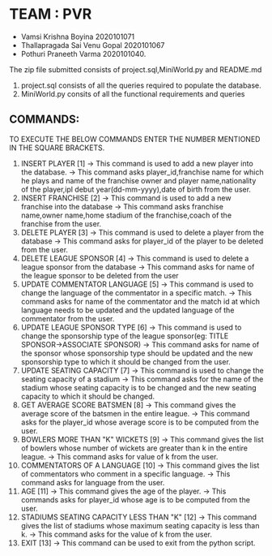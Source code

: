 # TEAM : PVR
   
- Vamsi Krishna Boyina 2020101071
- Thallapragada Sai Venu Gopal 2020101067
- Pothuri Praneeth Varma 2020101040.

The zip file submitted consists of project.sql,MiniWorld.py and README.md
1. project.sql consists of all the queries required to populate the database.
2. MiniWorld.py consits of all the functional requirements and queries

## COMMANDS:
TO EXECUTE THE BELOW COMMANDS ENTER THE NUMBER MENTIONED IN THE SQUARE BRACKETS. 
1. INSERT PLAYER [1]
-> This command is used to add a new player into the database.
-> This command asks player_id,franchise name for which he plays and name of the franchise owner and player name,nationality of the player,ipl debut year(dd-mm-yyyy),date of birth from the user.
2. INSERT FRANCHISE [2]
-> This command is used to add a new franchise into the database
-> This command asks franchise name,owner name,home stadium of the franchise,coach of the franchise from the user.
3. DELETE PLAYER [3]
-> This command is used to delete a player from the database
-> This command asks for player_id of the player to be deleted from the user.
4. DELETE LEAGUE SPONSOR [4]
-> This command is used to delete a league sponsor from the database
-> This command asks for name of the league sponsor to be deleted from the user
5. UPDATE COMMENTATOR LANGUAGE [5]
-> This command is used to change the language of the commentator in a specific match.
-> This command asks for name of the commentator and the match id at which language needs to be updated and the updated language of the commentator from the user.
6. UPDATE LEAGUE SPONSOR TYPE [6]
-> This command is used to change the sponsorship type of the league sponsor(eg: TITLE SPONSOR->ASSOCIATE SPONSOR)
-> This command asks for name of the sponsor whose sponsorship type should be updated and the new sponsorship type to which it should be changed from the user.
7. UPDATE SEATING CAPACITY [7]
-> This command is used to change the seating capacity of a stadium
-> This command asks for the name of the stadium whose seating capacity is to be changed and the new seating capacity to which it should be changed.
8. GET AVERAGE SCORE BATSMEN [8]
-> This command gives the average score of the batsmen in the entire league.
-> This command asks for the player_id whose average score is to be computed from the user.
9. BOWLERS MORE THAN "K" WICKETS [9]
-> This command gives the list of bowlers whose number of wickets are greater than k in the entire league.
-> This command asks for value of k from the user.
10. COMMENTATORS OF A LANGUAGE [10]
-> This command gives the list of commentators who comment in a specific language.
-> This command asks for language from the user.
11. AGE [11]
-> This command gives the age of the player.
-> This commands asks for player_id whose age is to be computed from the user.
12. STADIUMS SEATING CAPACITY LESS THAN "K" [12]
-> This command gives the list of stadiums whose maximum seating capacity is less than k.
-> This command asks for the value of k from the user.
13. EXIT [13]
-> This command can be used to exit from the python script.
